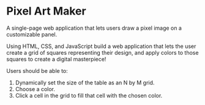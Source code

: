 # Pixel Art Maker
A single-page web application that lets users draw a pixel image on a customizable panel.

Using HTML, CSS, and JavaScript build a web application that lets the user create a grid of squares representing their design, and apply colors to those squares to create a digital masterpiece!

Users should be able to:
1. Dynamically set the size of the table as an N by M grid. 
2. Choose a color. 
3. Click a cell in the grid to fill that cell with the chosen color.
